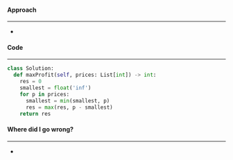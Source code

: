 #### Approach
---
- 

#### Code
---

```python
class Solution:
  def maxProfit(self, prices: List[int]) -> int:
    res = 0
    smallest = float('inf')
    for p in prices:
      smallest = min(smallest, p)
      res = max(res, p - smallest)
    return res
```


#### Where did I go wrong?
---
- 